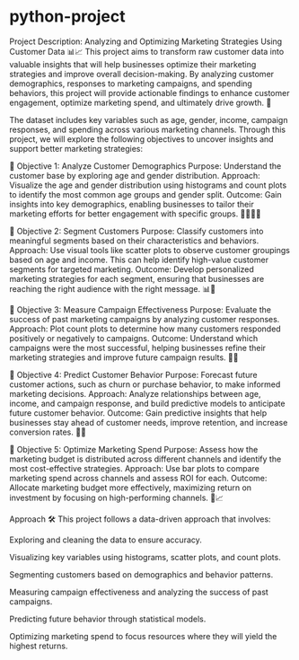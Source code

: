 # python-project
Project Description: Analyzing and Optimizing Marketing Strategies Using Customer Data 📊📈
This project aims to transform raw customer data into valuable insights that will help businesses optimize their marketing strategies and improve overall decision-making. By analyzing customer demographics, responses to marketing campaigns, and spending behaviors, this project will provide actionable findings to enhance customer engagement, optimize marketing spend, and ultimately drive growth. 🌱

The dataset includes key variables such as age, gender, income, campaign responses, and spending across various marketing channels. Through this project, we will explore the following objectives to uncover insights and support better marketing strategies:

🎯 Objective 1: Analyze Customer Demographics
Purpose: Understand the customer base by exploring age and gender distribution.
Approach: Visualize the age and gender distribution using histograms and count plots to identify the most common age groups and gender split.
Outcome: Gain insights into key demographics, enabling businesses to tailor their marketing efforts for better engagement with specific groups. 👨‍👩‍👧‍👦

🎯 Objective 2: Segment Customers
Purpose: Classify customers into meaningful segments based on their characteristics and behaviors.
Approach: Use visual tools like scatter plots to observe customer groupings based on age and income. This can help identify high-value customer segments for targeted marketing.
Outcome: Develop personalized marketing strategies for each segment, ensuring that businesses are reaching the right audience with the right message. 📊💬

🎯 Objective 3: Measure Campaign Effectiveness
Purpose: Evaluate the success of past marketing campaigns by analyzing customer responses.
Approach: Plot count plots to determine how many customers responded positively or negatively to campaigns.
Outcome: Understand which campaigns were the most successful, helping businesses refine their marketing strategies and improve future campaign results. 📅✅

🎯 Objective 4: Predict Customer Behavior
Purpose: Forecast future customer actions, such as churn or purchase behavior, to make informed marketing decisions.
Approach: Analyze relationships between age, income, and campaign response, and build predictive models to anticipate future customer behavior.
Outcome: Gain predictive insights that help businesses stay ahead of customer needs, improve retention, and increase conversion rates. 🔮💡

🎯 Objective 5: Optimize Marketing Spend
Purpose: Assess how the marketing budget is distributed across different channels and identify the most cost-effective strategies.
Approach: Use bar plots to compare marketing spend across channels and assess ROI for each.
Outcome: Allocate marketing budget more effectively, maximizing return on investment by focusing on high-performing channels. 💸📈

Approach 🛠️
This project follows a data-driven approach that involves:

Exploring and cleaning the data to ensure accuracy.

Visualizing key variables using histograms, scatter plots, and count plots.

Segmenting customers based on demographics and behavior patterns.

Measuring campaign effectiveness and analyzing the success of past campaigns.

Predicting future behavior through statistical models.

Optimizing marketing spend to focus resources where they will yield the highest returns.
